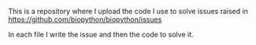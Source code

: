 This is a repository where I upload the code I use to solve issues raised in https://github.com/biopython/biopython/issues

In each file I write the issue and then the code to solve it.